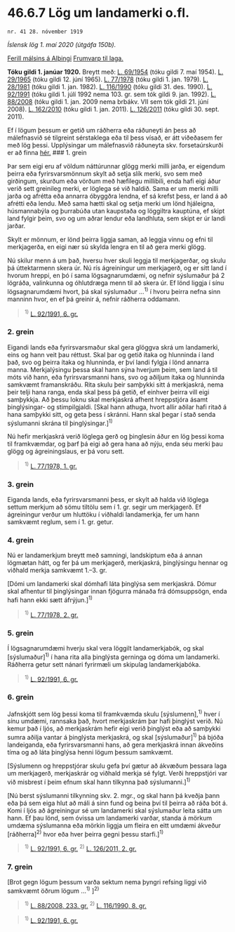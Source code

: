 # 46.6.7 Lög um landamerki o.fl.

`nr. 41 28. nóvember 1919`

_Íslensk lög 1. maí 2020 (útgáfa 150b)._

[Ferill málsins á Alþingi](https://www.althingi.is/thingstorf/thingmalalistar-eftir-thingum/ferill/?ltg=31&mnr=7)
[Frumvarp til laga.](https://www.althingi.is/altext/31/s/pdf/0007.pdf)

**Tóku gildi 1. janúar 1920.**
Breytt með:
[L. 69/1954](https://althingi.is/altext/stjtnr.html#1954069) (tóku gildi 7. maí 1954).
[L. 29/1965](https://althingi.is/altext/stjtnr.html#1965029) (tóku gildi 12. júní 1965).
[L. 77/1978](https://althingi.is/altext/stjtnr.html#1978077) (tóku gildi 1. jan. 1979).
[L. 28/1981](https://althingi.is/altext/stjtnr.html#1981028) (tóku gildi 1. jan. 1982).
[L. 116/1990](https://althingi.is/altext/stjt/1990.116.html) (tóku gildi 31. des. 1990).
[L. 92/1991](https://althingi.is/altext/stjt/1991.092.html) (tóku gildi 1. júlí 1992 nema 103. gr. sem tók gildi 9. jan. 1992).
[L. 88/2008](https://althingi.is/altext/stjt/2008.088.html) (tóku gildi 1. jan. 2009 nema brbákv. VII sem tók gildi 21. júní 2008).
[L. 162/2010](https://althingi.is/altext/stjt/2010.162.html) (tóku gildi 1. jan. 2011).
[L. 126/2011](https://althingi.is/altext/stjt/2011.126.html) (tóku gildi 30. sept. 2011).

Ef í lögum þessum er getið um ráðherra eða ráðuneyti án þess að málefnasvið sé tilgreint sérstaklega eða til þess vísað, er átt viðeðasem fer með lög þessi. Upplýsingar um málefnasvið ráðuneyta skv. forsetaúrskurði er að finna [hér.](2018119.md) ### 1. grein

Þar sem eigi eru af völdum náttúrunnar glögg merki milli jarða, er eigendum þeirra eða fyrirsvarsmönnum skylt að setja slík merki, svo sem með girðingum, skurðum eða vörðum með hæfilegu millibili, enda hafi eigi áður verið sett greinileg merki, er löglega sé við haldið. Sama er um merki milli jarða og afrétta eða annarra óbyggðra lendna, ef sá krefst þess, er land á að afrétti eða lendu. Með sama hætti skal og setja merki um lönd hjáleigna, húsmannabýla og þurrabúða utan kaupstaða og löggiltra kauptúna, ef skipt land fylgir þeim, svo og um aðrar lendur eða landhluta, sem skipt er úr landi jarðar.

Skylt er mönnum, er lönd þeirra liggja saman, að leggja vinnu og efni til merkjagerða, en eigi nær sú skylda lengra en til að gera merki glögg.

Nú skilur menn á um það, hversu hver skuli leggja til merkjagerðar, og skulu þá úttektarmenn skera úr. Nú rís ágreiningur um merkjagerð, og er sitt land í hvorum hreppi, en þó í sama lögsagnarumdæmi, og nefnir sýslumaður þá 2 lögráða, valinkunna og óhlutdræga menn til að skera úr. Ef lönd liggja í sínu lögsagnarumdæmi hvort, þá skal sýslumaður …<sup>1)</sup> í hvoru þeirra nefna sinn manninn hvor, en ef þá greinir á, nefnir ráðherra oddamann.

> <sup>1)</sup> [L. 92/1991, 6. gr.](https://althingi.is/altext/stjt/1991.092.html)

### 2. grein

Eigandi lands eða fyrirsvarsmaður skal gera glöggva skrá um landamerki, eins og hann veit þau réttust. Skal þar og getið ítaka og hlunninda í land það, svo og þeirra ítaka og hlunninda, er því landi fylgja í lönd annarra manna. Merkjalýsingu þessa skal hann sýna hverjum þeim, sem land á til móts við hann, eða fyrirsvarsmanni hans, svo og aðiljum ítaka og hlunninda samkvæmt framanskráðu. Rita skulu þeir samþykki sitt á merkjaskrá, nema þeir telji hana ranga, enda skal þess þá getið, ef einhver þeirra vill eigi samþykkja. Að þessu loknu skal merkjaskrá afhent hreppstjóra ásamt þinglýsingar- og stimpilgjaldi. [Skal hann athuga, hvort allir aðilar hafi ritað á hana samþykki sitt, og geta þess í skránni. Hann skal þegar í stað senda sýslumanni skrána til þinglýsingar.]<sup>1)</sup> 

Nú hefir merkjaskrá verið löglega gerð og þinglesin áður en lög þessi koma til framkvæmdar, og þarf þá eigi að gera hana að nýju, enda séu merki þau glögg og ágreiningslaus, er þá voru sett.

> <sup>1)</sup> [L. 77/1978, 1. gr.](https://althingi.is/altext/stjtnr.html#1978077?g1)

### 3. grein

Eiganda lands, eða fyrirsvarsmanni þess, er skylt að halda við löglega settum merkjum að sömu tiltölu sem í 1. gr. segir um merkjagerð. Ef ágreiningur verður um hluttöku í viðhaldi landamerkja, fer um hann samkvæmt reglum, sem í 1. gr. getur.

### 4. grein

Nú er landamerkjum breytt með samningi, landskiptum eða á annan lögmætan hátt, og fer þá um merkjagerð, merkjaskrá, þinglýsingu hennar og viðhald merkja samkvæmt 1.–3. gr.

[Dómi um landamerki skal dómhafi láta þinglýsa sem merkjaskrá. Dómur skal afhentur til þinglýsingar innan fjögurra mánaða frá dómsuppsögn, enda hafi hann ekki sætt áfrýjun.]<sup>1)</sup> 

> <sup>1)</sup> [L. 77/1978, 2. gr.](https://althingi.is/altext/stjtnr.html#1978077?g2)

### 5. grein

Í lögsagnarumdæmi hverju skal vera löggilt landamerkjabók, og skal [sýslumaður]<sup>1)</sup> í hana rita alla þinglýsta gerninga og dóma um landamerki. Ráðherra getur sett nánari fyrirmæli um skipulag landamerkjabóka.

> <sup>1)</sup> [L. 92/1991, 6. gr.](https://althingi.is/altext/stjt/1991.092.html)

### 6. grein

Jafnskjótt sem lög þessi koma til framkvæmda skulu [sýslumenn],<sup>1)</sup> hver í sínu umdæmi, rannsaka það, hvort merkjaskrám þar hafi þinglýst verið. Nú kemur það í ljós, að merkjaskrám hefir eigi verið þinglýst eða að samþykki sumra aðilja vantar á þinglýsta merkjaskrá, og skal [sýslumaður]<sup>1)</sup> þá bjóða landeiganda, eða fyrirsvarsmanni hans, að gera merkjaskrá innan ákveðins tíma og að láta þinglýsa henni lögum þessum samkvæmt.

[Sýslumenn og hreppstjórar skulu gefa því gætur að ákvæðum þessara laga um merkjagerð, merkjaskrár og viðhald merkja sé fylgt. Verði hreppstjóri var við misbrest í þeim efnum skal hann tilkynna það sýslumanni.]<sup>1)</sup> 

[Nú berst sýslumanni tilkynning skv. 2. mgr., og skal hann þá kveðja þann eða þá sem eiga hlut að máli á sinn fund og beina því til þeirra að ráða bót á. Komi í ljós að ágreiningur sé um landamerki skal sýslumaður leita sátta um hann. Ef þau lönd, sem óvissa um landamerki varðar, standa á mörkum umdæma sýslumanna eða mörkin liggja um fleira en eitt umdæmi ákveður [ráðherra]<sup>2)</sup> hvor eða hver þeirra gegni þessu starfi.]<sup>1)</sup> 

> <sup>1)</sup> [L. 92/1991, 6. gr.](https://althingi.is/altext/stjt/1991.092.html) <sup>2)</sup> [L. 126/2011, 2. gr.](https://althingi.is/altext/stjt/2011.126.html)

### 7. grein

[Brot gegn lögum þessum varða sektum nema þyngri refsing liggi við samkvæmt öðrum lögum …<sup>1)</sup> ]<sup>2)</sup> 

> <sup>1)</sup> [L. 88/2008, 233. gr.](https://althingi.is/altext/stjt/2008.088.html#G233) <sup>2)</sup> [L. 116/1990, 8. gr.](https://althingi.is/altext/stjt/1990.116.html)

> <sup>1)</sup> [L. 92/1991, 6. gr.](https://althingi.is/altext/stjt/1991.092.html)
